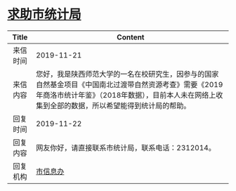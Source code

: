 # <a href="http://www.shangluo.gov.cn/zmhd/ldxxxx.jsp?urltype=leadermail.LeaderMailContentUrl&wbtreeid=1112&leadermailid=5568">求助市统计局</a>
| Title |                                                  Content                                                  |
|:-----:|-----------------------------------------------------------------------------------------------------------|
| 来信时间  | 2019-11-21                                                                                                |
| 来信内容  | 您好，我是陕西师范大学的一名在校研究生，因参与的国家自然基金项目《中国南北过渡带自然资源考查》需要《2019年商洛市统计年鉴》（2018年数据），目前本人未在网络上收集到全部的数据，所以希望能得到统计局的帮助。 |
| 回复时间  | 2019-11-22                                                                                                |
| 回复内容  | 网友你好，请直接联系市统计局，联系电话：2312014。                                                                              |
| 回复机构  | <a href="../../categories/agencies/市信息办.md">市信息办</a>                                                        |